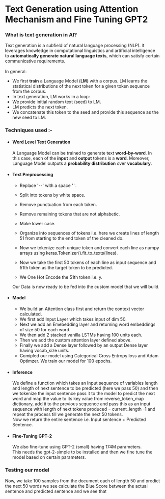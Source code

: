 
# Text Generation using Attention Mechanism and Fine Tuning GPT2

### What is text generation in AI? 
Text generation is a subfield of natural language processing (NLP). It leverages knowledge in computational linguistics and artificial intelligence to **automatically generate natural language texts**, which can satisfy certain communicative requirements.\
\
In general:

* We first **train** a Language Model (**LM**) with a corpus. LM learns the statistical distributions of the next token for a given token sequence from the corpus.
* In text generation, LM works in a loop:
* We provide initial random text (seed) to LM.
* LM predicts the next token.
* We concatenate this token to the seed and provide this sequence as the new seed to LM.
 
 ### Techniques used :-
* #### Word Level Text Generation
     A Language Model can be trained to generate text **word-by-word**. In this case, each of the **input** and **output** tokens is a **word**. Moreover, Language Model outputs a **probability distribution** over **vocabulary**.
* #### Text Preprocessing
  - Replace '--' with a space ' '.
  - Split into tokens by white space.
  - Remove punctuation from each token.
  - Remove remaining tokens that are not alphabetic.
  - Make lower case.
  - Organize into sequences of tokens i.e. here we create lines of
        length 51 from starting to the end token of the cleaned do.
  
  - Now we tokenize each unique token and convert each line as numpy arrays using keras.Tokenizer().fit_to_texts(lines).
  - Now we take the first 50 tokens of each line as input sequence and 51th token as the target token to be predicted.
  - We One Hot Encode the 51th token i.e. y.

  Our Data is now ready to be fed into the custom model that we will build.

* #### Model 
  - We build an Attention class first and return the context vector calculated.
  - We first add Input Layer which takes input of dim 50.
  - Next we add an Emebedding layer and returning word embeddings of size 50 for each word.
  - We then add 2 stacked vanilla LSTMs having 100 units each.
  - Then we add the custom attention layer defined above.
  - Finally we add a Dense layer followed by an output Dense layer having vocab_size units.
  - Comipled our model using Categorical Cross Entropy loss and Adam Optimzer.
  We train our model for 100 epochs.

* #### Inference

  We define a function which takes an Input sequence of variables length and length of next sentence to be predicted (here we pass 50) and then we tokenize the 
  input sentence pass it to the model to predict the next word and map the value to its
  key value from reverse_token_map dictionary, add it to the previous sequence and pass this as an input sequence with length of next tokens produced  = current_length -1 and repeat the process
  till we generate the next 50 tokens.\
  Now we return the entire sentence i.e. Input sentence + Predicted Sentence.

* #### Fine-Tuning GPT-2
  We also fine-tune using GPT-2 (small) having 174M parameters.\
  This needs the gpt-2-simple to be installed and then we fine tune the model based on certain parameters.

### Testing our model
Now, we take 100 samples from the document each of length 50 and predict
the next 50 words we see calculate the Blue Score between the actual sentence
and predicted sentence and we see that 








